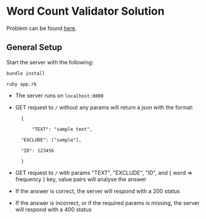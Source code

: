 # Word Count Validator Solution

Problem can be found [here](https://github.com/nnakagaki/platform_engineer_interview/blob/master/problem_statement.md).

## General Setup

Start the server with the following:


	bundle install

	ruby app.rb


- The server runs on `localhost:8000`
- GET request to `/` without any params will return a json with the format:

		{

			"TEXT": "sample text",

  		"EXCLUDE": ["sample"],

  		"ID": 123456

		}

- GET request to `/` with params "TEXT", "EXCLUDE", "ID", and { word => frequency } key, value pairs will analyse the answer
- If the answer is correct, the server will respond with a 200 status
- If the answer is incorrect, or if the required params is missing, the server will respond with a 400 status